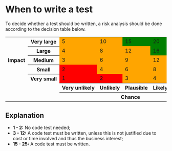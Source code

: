 # When to write a test
To decide whether a test should be written, a risk analysis should be done according to the decision table below.

<table>
  <tr>
    <th rowspan=5>Impact</th>
    <th nowrap>Very large</th>
    <td style="background-color: orange">5</td>
    <td style="background-color: orange">10</td>
    <td style="background-color: green">15</td>
    <td style="background-color: green">20</td>
    <td style="background-color: green">25</td>
  </tr> 
  <tr>
    <th nowrap>Large</th>
    <td style="background-color: orange">4</td>
    <td style="background-color: orange">8</td>
    <td style="background-color: orange">12</td>
    <td style="background-color: green">16</td>
    <td style="background-color: green">20</td>
  </tr> 
  <tr>
    <th nowrap>Medium</th>
    <td style="background-color: orange">3</td>
    <td style="background-color: orange">6</td>
    <td style="background-color: orange">9</td>
    <td style="background-color: orange">12</td>
    <td style="background-color: green">15</td>
  </tr> 
  <tr>
    <th nowrap>Small</th>
    <td style="background-color: red">2</td>
    <td style="background-color: orange">4</td>
    <td style="background-color: orange">6</td>
    <td style="background-color: orange">8</td>
    <td style="background-color: orange">10</td>
  </tr> 
  <tr >
    <th nowrap>Very small</th>
    <td style="background-color: red">1</td>
    <td style="background-color: red">2</td>
    <td style="background-color: orange">3</td>
    <td style="background-color: orange">4</td>
    <td style="background-color: orange">5</td>
  </tr>
  <tr>
    <td colspan="2" rowspan="2"></td>
    <th nowrap>Very unlikely</th>
    <th nowrap>Unlikely</th>
    <th nowrap>Plausible</th>
    <th nowrap>Likely</th>
    <th nowrap>Very likely</th>
  </tr>
  <tr>
    <th colspan="5">Chance</th>
  </tr>
</table>

## Explanation
- **1 - 2:** No code test needed;
- **3 - 12:** A code test must be written, unless this is not justified due to cost or time involved and thus the business interest;
- **15 - 25:** A code test must be written.